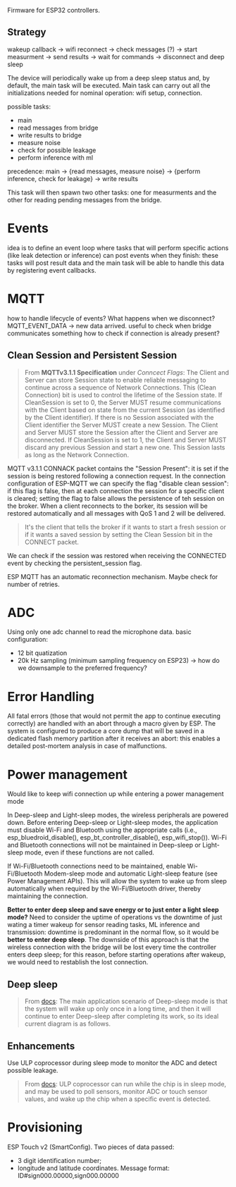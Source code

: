 Firmware for ESP32 controllers.

## Strategy
wakeup callback -> wifi reconnect -> check messages (?) -> start measurment -> send results -> wait for commands -> disconnect and deep sleep

The device will periodically wake up from a deep sleep status and, by default, the main task will be executed.
Main task can carry out all the initializations needed for nominal operation: wifi setup, connection.

possible tasks:
- main
- read messages from bridge
- write results to bridge
- measure noise
- check for possible leakage
- perform inference with ml

precedence:
main -> {read messages, measure noise} -> {perform inference, check for leakage} -> write results

This task will then spawn two other tasks: one for measurments and the other for reading pending messages from the bridge.

# Events
idea is to define an event loop where tasks that will perform specific actions (like leak detection or inference) can post events when they finish: these tasks will post result data and the main task will be able to handle this data by registering event callbacks.

# MQTT
how to handle lifecycle of events? What happens when we disconnect?
MQTT_EVENT_DATA -> new data arrived. useful to check when bridge communicates something
how to check if connection is already present?
## Clean Session and Persistent Session
> From **MQTTv3.1.1 Specification** under *Conncect Flags*: The Client and Server can store Session state to enable reliable messaging to continue across a sequence of Network Connections. This (Clean Connection) bit is used to control the lifetime of the Session state. If CleanSession is set to 0, the Server MUST resume communications with the Client based on state from the current Session (as identified by the Client identifier). If there is no Session associated with the Client identifier the Server MUST create a new Session. The Client and Server MUST store the Session after the Client and Server are disconnected. If CleanSession is set to 1, the Client and Server MUST discard any previous Session and start a new one. This Session lasts as long as the Network Connection.

MQTT v3.1.1 CONNACK packet contains the "Session Present": it is set if the session is being restored following a connection request. In the connection configuration of ESP-MQTT we can specify the flag "disable clean session": if this flag is false, then at each connection the session for a specific client is cleared; setting the flag to false allows the persistence of teh session on the broker. When a client reconnects to the borker, its session will be restored automatically and all messages with QoS 1 and 2 will be delivered.
> It's the client that tells the broker if it wants to start a fresh session or if it wants a saved session by setting the Clean Session bit in the CONNECT packet.

We can check if the session was restored when receiving the CONNECTED event by checking the persistent_session flag.

ESP MQTT has an automatic reconnection mechanism. Maybe check for number of retries.

# ADC
Using only one adc channel to read the microphone data.
basic configuration:
- 12 bit quatization
- 20k Hz sampling (minimum sampling frequency on ESP23) -> how do we downsample to the preferred frequency?

# Error Handling
All fatal errors (those that would not permit the app to continue executing correctly) are handled with an abort through a macro given by ESP.
The system is configured to produce a core dump that will be saved in a dedicated flash memory partition after it receives an abort: this enables a detailed post-mortem analysis in case of malfunctions.


# Power management
Would like to keep wifi connection up while entering a power management mode

In Deep-sleep and Light-sleep modes, the wireless peripherals are powered down. Before entering Deep-sleep or Light-sleep modes, the application must disable Wi-Fi and Bluetooth using the appropriate calls (i.e., esp_bluedroid_disable(), esp_bt_controller_disable(), esp_wifi_stop()). Wi-Fi and Bluetooth connections will not be maintained in Deep-sleep or Light-sleep mode, even if these functions are not called.

If Wi-Fi/Bluetooth connections need to be maintained, enable Wi-Fi/Bluetooth Modem-sleep mode and automatic Light-sleep feature (see Power Management APIs). This will allow the system to wake up from sleep automatically when required by the Wi-Fi/Bluetooth driver, thereby maintaining the connection.

**Better to enter deep sleep and save energy or to just enter a light sleep mode?**
Need to consider the uptime of operations vs the downtime of just wating a timer wakeup for sensor reading tasks, ML inference and transmission: downtime is predominant in the normal flow, so it would be **better to enter deep sleep**. The downside of this approach is that the wireless connection with the bridge will be lost every time the controller enters deep sleep; for this reason, before starting operations after wakeup, we would need to restablish the lost connection.

## Deep sleep
> From [docs](https://docs.espressif.com/projects/esp-idf/zh_CN/latest/esp32/api-guides/low-power-mode.html#deep-sleep): The main application scenario of Deep-sleep mode is that the system will wake up only once in a long time, and then it will continue to enter Deep-sleep after completing its work, so its ideal current diagram is as follows.

## Enhancements
Use ULP coprocessor during sleep mode to monitor the ADC and detect possible leakage.

> From [docs](https://docs.espressif.com/projects/esp-idf/en/latest/esp32/api-reference/system/sleep_modes.html#ulp-coprocessor-wakeup): ULP coprocessor can run while the chip is in sleep mode, and may be used to poll sensors, monitor ADC or touch sensor values, and wake up the chip when a specific event is detected.

# Provisioning
ESP Touch v2 (SmartConfig). Two pieces of data passed: 
- 3 digit identification number;
- longitude and latitude coordinates.
Message format: ID#sign000.00000,sign000.00000